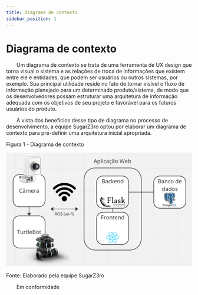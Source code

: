 ```yaml
---
title: Diagrama de contexto
sidebar_position: 1
---
```


# Diagrama de contexto

&emsp;&emsp;Um diagrama de contexto se trata de uma ferramenta de UX design que torna visual o sistema e as relações de troca de informações que existem entre ele e entidades, que podem ser usuários ou outros sistemas, por exemplo. Sua principal utilidade reside no fato de tornar visível o fluxo de informação planejado para um determinado produto/sistema, de modo que os desenvolvedores possam estruturar uma arquitetura de informação adequada com os objetivos de seu projeto e favorável para os futuros usuários do produto.

&emsp;&emsp;À vista dos benefícios desse tipo de diagrama no processo de desenvolvimento, a equipe SugarZ3ro optou por elaborar um diagrama de contexto para pré-definir uma arquitetura inicial apropriada.

<p style={{textAlign: 'center'}}>Figura 1 - Diagrama de contexto</p>

![Diagrama de contexto](../../../static/img/sprint-1/proposta_arquitetura.png)

<p style={{textAlign: 'center'}}>Fonte: Elaborado pela equipe SugarZ3ro</p>

&emsp;&emsp;Em conformidade